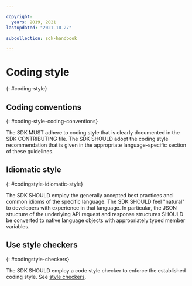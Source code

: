 ```yaml
---

copyright:
  years: 2019, 2021
lastupdated: "2021-10-27"

subcollection: sdk-handbook

---
```


# Coding style
{: #coding-style}

## Coding conventions
{: #coding-style-coding-conventions}

The SDK MUST adhere to coding style that is clearly documented in the SDK CONTRIBUTING file.
The SDK SHOULD adopt the coding style recommendation that is given in the appropriate
language-specific section of these guidelines.

## Idiomatic style
{: #codingstyle-idiomatic-style}

The SDK SHOULD employ the generally accepted best practices and common idioms of the specific language.
The SDK SHOULD feel "natural" to developers with experience in that language.
In particular, the JSON structure of the underlying API request and response structures SHOULD be
converted to native language objects with appropriately typed member variables.

## Use style checkers
{: #codingstyle-checkers}

The SDK SHOULD employ a code style checker to enforce the established coding style.
See [style checkers](/docs/sdk-handbook?topic=sdk-handbook-devtools#devtools-style-checkers).
